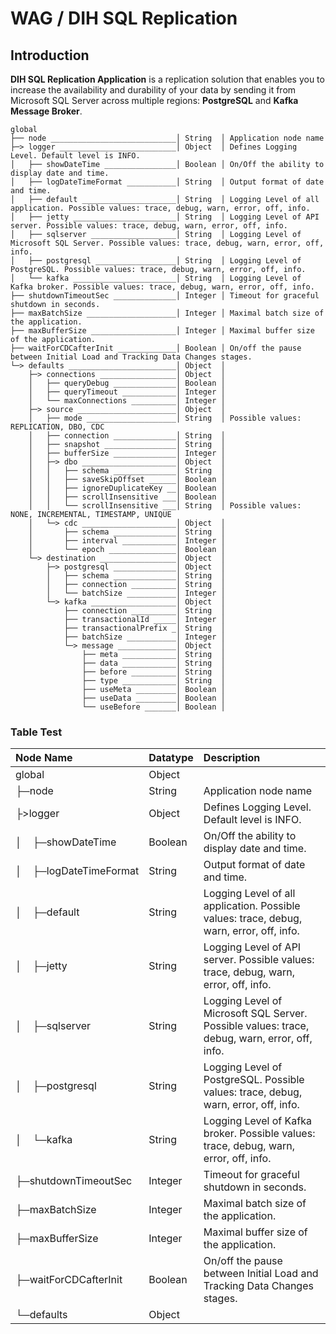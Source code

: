 # WAG / DIH SQL Replication
## Introduction
**DIH SQL Replication Application** is a replication solution that enables you to increase the availability and durability of your data by sending it from Microsoft SQL Server across multiple regions: **PostgreSQL** and **Kafka Message Broker**.




````
global
├── node ____________________________│ String  │ Application node name
├─> logger __________________________│ Object  │ Defines Logging Level. Default level is INFO.
│   ├── showDateTime ________________│ Boolean │ On/Off the ability to display date and time.
│   ├── logDateTimeFormat ___________│ String  │ Output format of date and time.
│   ├── default _____________________│ String  │ Logging Level of all application. Possible values: trace, debug, warn, error, off, info.
│   ├── jetty _______________________│ String  │ Logging Level of API server. Possible values: trace, debug, warn, error, off, info.
│   ├── sqlserver ___________________│ String  │ Logging Level of Microsoft SQL Server. Possible values: trace, debug, warn, error, off, info.
│   ├── postgresql __________________│ String  │ Logging Level of PostgreSQL. Possible values: trace, debug, warn, error, off, info.
│   └── kafka _______________________│ String  │ Logging Level of Kafka broker. Possible values: trace, debug, warn, error, off, info.
├── shutdownTimeoutSec ______________│ Integer │ Timeout for graceful shutdown in seconds.
├── maxBatchSize ____________________│ Integer │ Maximal batch size of the application.
├── maxBufferSize ___________________│ Integer │ Maximal buffer size of the application.
├── waitForCDCafterInit _____________│ Boolean │ On/off the pause between Initial Load and Tracking Data Changes stages.
└─> defaults ________________________│ Object  │
    ├─> connections _________________│ Object  │
    │   ├── queryDebug ______________│ Boolean │
    │   ├── queryTimeout ____________│ Integer │
    │   └── maxConnections __________│ Integer │
    ├─> source ______________________│ Object  │
    │   ├── mode ____________________│ String  │ Possible values: REPLICATION, DBO, CDC
    │   ├── connection ______________│ String  │
    │   ├── snapshot ________________│ String  │
    │   ├── bufferSize ______________│ Integer │
    │   ├─> dbo _____________________│ Object  │
    │   │   ├── schema ______________│ String  │
    │   │   ├── saveSkipOffset ______│ Boolean │
    │   │   ├── ignoreDuplicateKey __│ Boolean │
    │   │   ├── scrollInsensitive ___│ Boolean │
    │   │   └── scrollInsensitive ___│ String  │ Possible values: NONE, INCREMENTAL, TIMESTAMP, UNIQUE
    │   └─> cdc _____________________│ Object  │
    │       ├── schema ______________│ String  │
    │       ├── interval ____________│ Integer │
    │       └── epoch _______________│ Boolean │
    └─> destination _________________│ Object  │
        ├─> postgresql ______________│ Object  │
        │   ├── schema ______________│ String  │
        │   ├── connection __________│ String  │
        │   └── batchSize ___________│ Integer │
        └─> kafka ___________________│ Object  │
            ├── connection __________│ String  │
            ├── transactionalId _____│ Integer │
            ├── transactionalPrefix _│ String  │
            ├── batchSize ___________│ Integer │
            └─> message _____________│ Object  │
                ├── meta ____________│ String  │
                ├── data ____________│ String  │
                ├── before __________│ String  │
                ├── type ____________│ String  │
                ├── useMeta _________│ Boolean │
                ├── useData _________│ Boolean │
                └── useBefore _______│ Boolean │
````

### Table Test

| Node Name                                    | Datatype | Description |
| :------------------------------------------- | :------- | :---------- |
| global                                       | Object   | 
| ├─node                                       | String   | Application node name |
| ├>logger                                     | Object   | Defines Logging Level. Default level is INFO. |
| │&nbsp;&nbsp;&nbsp;&nbsp;├─showDateTime      | Boolean  | On/Off the ability to display date and time.
| │&nbsp;&nbsp;&nbsp;&nbsp;├─logDateTimeFormat | String   | Output format of date and time.|
| │&nbsp;&nbsp;&nbsp;&nbsp;├─default           | String   | Logging Level of all application. Possible values: trace, debug, warn, error, off, info.|
| │&nbsp;&nbsp;&nbsp;&nbsp;├─jetty             | String   | Logging Level of API server. Possible values: trace, debug, warn, error, off, info.|
| │&nbsp;&nbsp;&nbsp;&nbsp;├─sqlserver         | String   | Logging Level of Microsoft SQL Server. Possible values: trace, debug, warn, error, off, info.|
| │&nbsp;&nbsp;&nbsp;&nbsp;├─postgresql        | String   | Logging Level of PostgreSQL. Possible values: trace, debug, warn, error, off, info.|
| │&nbsp;&nbsp;&nbsp;&nbsp;└─kafka             | String   | Logging Level of Kafka broker. Possible values: trace, debug, warn, error, off, info.
| ├─shutdownTimeoutSec                         | Integer  | Timeout for graceful shutdown in seconds. |
| ├─maxBatchSize                               | Integer  | Maximal batch size of the application. |
| ├─maxBufferSize                              | Integer  | Maximal buffer size of the application. |
| ├─waitForCDCafterInit                        | Boolean  | On/off the pause between Initial Load and Tracking Data Changes stages. |
| └─defaults                                   | Object   | |